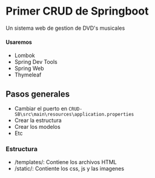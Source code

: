 # Primer CRUD de Springboot

Un sistema web de gestion de DVD's musicales

#### Usaremos
- Lombok
- Spring Dev Tools
- Spring Web
- Thymeleaf

## Pasos generales

- Cambiar el puerto en `CRUD-SB\src\main\resources\application.properties`
- Crear la estructura
- Crear los modelos
- Etc

### Estructura

- /templates/: Contiene los archivos HTML
- /static/: Contiente los css, js y las imagenes
